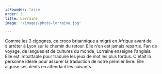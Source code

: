 ```yaml
---
isFounder: false
order: 3
title: Lorraine
image: "/images/photo-lorraine.jpg"

---
```

Comme les 3 cigognes, ce croco britannique a migré en Afrique avant de s'arrêter à Lyon sur le chemin du retour. Elle n'en est jamais repartie. Fan de voyage, de langues et de cultures du monde, Lorraine enseigne l'anglais. Elle est imbattable pour traduire les jeux de mot les plus tordus. C'était la personne idéale pour assurer la traduction de notre premier livre. Elle aiguise ses dents en attendant les suivants.